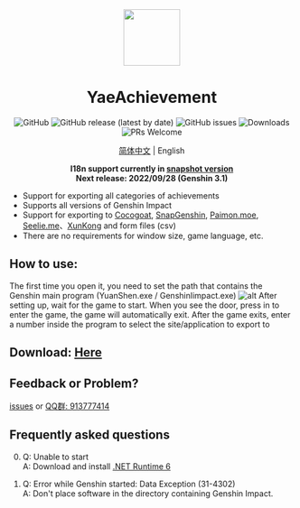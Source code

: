 <div align="center"><img width="100" src="https://github.com/HolographicHat/YaeAchievement/blob/master/icon.ico">

# YaeAchievement

![GitHub](https://img.shields.io/badge/License-GPL--3.0-brightgreen?style=flat-square) ![GitHub release (latest by date)](https://img.shields.io/github/v/release/HolographicHat/YaeAchievement?color=brightgreen&label=Release&style=flat-square) ![GitHub issues](https://img.shields.io/github/issues/HolographicHat/YaeAchievement?label=Issues&style=flat-square) ![Downloads](https://img.shields.io/github/downloads/HolographicHat/YaeAchievement/total?color=brightgreen&label=Downloads&style=flat-square) ![PRs Welcome](https://img.shields.io/badge/PRs-welcome-brightgreen.svg?style=flat-square)

[简体中文](README.md) | English
   
**I18n support currently in [snapshot version](https://github.com/HolographicHat/YaeAchievement/actions/)**   
**Next release: 2022/09/28 (Genshin 3.1)**
   
</div>

- Support for exporting all categories of achievements
- Supports all versions of Genshin Impact
- Support for exporting to [Cocogoat](https://cocogoat.work/achievement), [SnapGenshin](https://github.com/DGP-Studio/Snap.Genshin), [Paimon.moe](https://paimon.moe/achievement/), [Seelie.me](https://seelie.me/achievements)、[XunKong](https://github.com/xunkong/xunkong) and form files (csv)
- There are no requirements for window size, game language, etc.

## How to use:
The first time you open it, you need to set the path that contains the Genshin main program (YuanShen.exe / GenshinIimpact.exe)
![alt](https://upload-bbs.mihoyo.com/upload/2022/04/06/165631158/e540a5a6d50cd5fdee19665435548e00_514247033566841954.jpg)
After setting up, wait for the game to start.
When you see the door, press in to enter the game, the game will automatically exit.
After the game exits, enter a number inside the program to select the site/application to export to

## Download: [Here](https://github.com/HolographicHat/YaeAchievement/releases/latest)

## Feedback or Problem?
[issues](https://github.com/HolographicHat/YaeAchievement/issues) or [QQ群: 913777414](https://qm.qq.com/cgi-bin/qm/qr?k=9UGz-chQVTjZa4b82RA_A41vIcBVNpms&jump_from=webapi)

## Frequently asked questions
0. Q: Unable to start   
   A: Download and install [.NET Runtime 6](https://dotnet.microsoft.com/en-us/download/dotnet/thank-you/runtime-6.0.8-windows-x64-installer)

1. Q: Error while Genshin started: Data Exception (31-4302)   
   A: Don't place software in the directory containing Genshin Impact.
  
